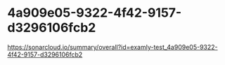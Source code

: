 # 4a909e05-9322-4f42-9157-d3296106fcb2
https://sonarcloud.io/summary/overall?id=examly-test_4a909e05-9322-4f42-9157-d3296106fcb2
